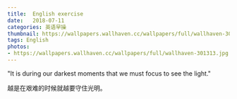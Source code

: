 ```yaml
---
title:  English exercise
date:   2018-07-11
categories: 英语早操
thumbnail: https://wallpapers.wallhaven.cc/wallpapers/full/wallhaven-301313.jpg
tags: English
photos:
- https://wallpapers.wallhaven.cc/wallpapers/full/wallhaven-301313.jpg
---
```


"It is during our darkest moments that we must focus to see the light."
<p>越是在艰难的时候就越要守住光明。</p>
